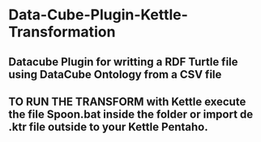 # Data-Cube-Plugin-Kettle-Transformation
Datacube Plugin for writting a RDF Turtle file using DataCube Ontology from a CSV file
----
TO RUN THE TRANSFORM with Kettle execute the file Spoon.bat inside the folder or import de .ktr file outside to your Kettle Pentaho.
----	
